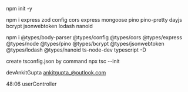 npm init -y

npm i express zod config cors express mongoose pino pino-pretty dayjs bcrypt jsonwebtoken lodash nanoid

npm i @types/body-parser @types/config @types/cors @types/express @types/node @types/pino @types/bcrypt @types/jsonwebtoken @types/lodash @types/nanoid ts-node-dev typescript -D

create tsconfig.json by command npx tsc --init

devAnkitGupta
ankitgupta_@outlook.com

48:06 userController
